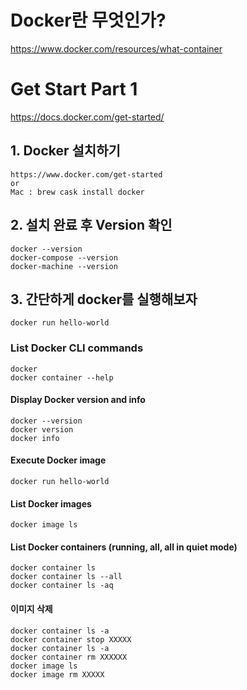 Docker란 무엇인가?
===============
https://www.docker.com/resources/what-container

# Get Start Part 1
https://docs.docker.com/get-started/

## 1. Docker 설치하기
```
https://www.docker.com/get-started
or
Mac : brew cask install docker
```
## 2. 설치 완료 후 Version 확인
```
docker --version
docker-compose --version
docker-machine --version
```

## 3. 간단하게 docker를 실행해보자
```
docker run hello-world
```

### List Docker CLI commands
```
docker
docker container --help
```

#### Display Docker version and info
```
docker --version
docker version
docker info
```

#### Execute Docker image
```
docker run hello-world
```

#### List Docker images
```
docker image ls
```

#### List Docker containers (running, all, all in quiet mode)
```
docker container ls
docker container ls --all
docker container ls -aq
```

#### 이미지 삭제
```
docker container ls -a
docker container stop XXXXX
docker container ls -a
docker container rm XXXXXX
docker image ls
docker image rm XXXXX
```